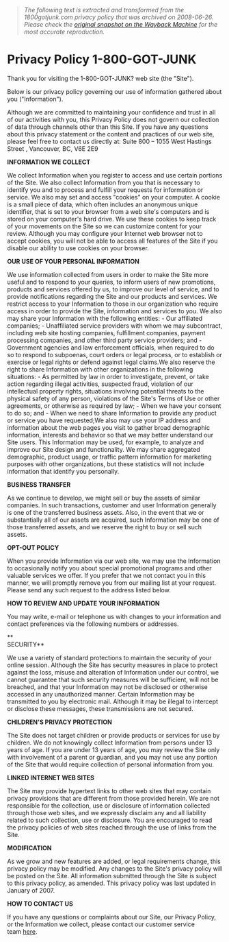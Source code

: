 > *The following text is extracted and transformed from the 1800gotjunk.com privacy policy that was archived on 2008-06-26. Please check the [original snapshot on the Wayback Machine](https://web.archive.org/web/20080626200004id_/http%3A//www.1800gotjunk.com/us_en/footer/privacy_policy.aspx) for the most accurate reproduction.*

# Privacy Policy 1-800-GOT-JUNK

Thank you for visiting the 1-800-GOT-JUNK? web site (the "Site"). 

Below is our privacy policy governing our use of information gathered about you ("Information"). 

Although we are committed to maintaining your confidence and trust in all of our activities with you, this Privacy Policy does not govern our collection of data through channels other than this Site. If you have any questions about this privacy statement or the content and practices of our web site, please feel free to contact us directly at: Suite 800 – 1055 West Hastings Street , Vancouver, BC, V6E 2E9 

**INFORMATION WE COLLECT**

We collect Information when you register to access and use certain portions of the Site. We also collect Information from you that is necessary to identify you and to process and fulfill your requests for information or service. We also may set and access "cookies" on your computer. A cookie is a small piece of data, which often includes an anonymous unique identifier, that is set to your browser from a web site's computers and is stored on your computer's hard drive. We use these cookies to keep track of your movements on the Site so we can customize content for your review. Although you may configure your Internet web browser not to accept cookies, you will not be able to access all features of the Site if you disable our ability to use cookies on your browser. 

**OUR USE OF YOUR PERSONAL INFORMATION**

We use information collected from users in order to make the Site more useful and to respond to your queries, to inform users of new promotions, products and services offered by us, to improve our level of service, and to provide notifications regarding the Site and our products and services. We restrict access to your Information to those in our organization who require access in order to provide the Site, information and services to you. We also may share your Information with the following entities: - Our affiliated companies; - Unaffiliated service providers with whom we may subcontract, including web site hosting companies, fulfillment companies, payment processing companies, and other third party service providers; and - Government agencies and law enforcement officials, when required to do so to respond to subpoenas, court orders or legal process, or to establish or exercise or legal rights or defend against legal claims.We also reserve the right to share Information with other organizations in the following situations: - As permitted by law in order to investigate, prevent, or take action regarding illegal activities, suspected fraud, violation of our intellectual property rights, situations involving potential threats to the physical safety of any person, violations of the Site's Terms of Use or other agreements, or otherwise as required by law; - When we have your consent to do so; and - When we need to share Information to provide any product or service you have requested;We also may use your IP address and information about the web pages you visit to gather broad demographic information, interests and behavior so that we may better understand our Site users. This Information may be used, for example, to analyze and improve our Site design and functionality. We may share aggregated demographic, product usage, or traffic pattern information for marketing purposes with other organizations, but these statistics will not include information that identify you personally. 

**BUSINESS TRANSFER**

As we continue to develop, we might sell or buy the assets of similar companies. In such transactions, customer and user Information generally is one of the transferred business assets. Also, in the event that we or substantially all of our assets are acquired, such Information may be one of those transferred assets, and we reserve the right to buy or sell such assets. 

**OPT-OUT POLICY**

When you provide Information via our web site, we may use the Information to occasionally notify you about special promotional programs and other valuable services we offer. If you prefer that we not contact you in this manner, we will promptly remove you from our mailing list at your request. Please send any such request to the address listed below. 

**HOW TO REVIEW AND UPDATE YOUR INFORMATION**

You may write, e-mail or telephone us with changes to your information and contact preferences via the following numbers or addresses. 

**  
SECURITY**

We use a variety of standard protections to maintain the security of your online session. Although the Site has security measures in place to protect against the loss, misuse and alteration of Information under our control, we cannot guarantee that such security measures will be sufficient, will not be breached, and that your Information may not be disclosed or otherwise accessed in any unauthorized manner. Certain Information may be transmitted to you by electronic mail. Although it may be illegal to intercept or disclose these messages, these transmissions are not secured. 

**CHILDREN'S PRIVACY PROTECTION**

The Site does not target children or provide products or services for use by children. We do not knowingly collect Information from persons under 13 years of age. If you are under 13 years of age, you may review the Site only with involvement of a parent or guardian, and you may not use any portion of the Site that would require collection of personal information from you. 

**LINKED INTERNET WEB SITES**

The Site may provide hypertext links to other web sites that may contain privacy provisions that are different from those provided herein. We are not responsible for the collection, use or disclosure of information collected through those web sites, and we expressly disclaim any and all liability related to such collection, use or disclosure. You are encouraged to read the privacy policies of web sites reached through the use of links from the Site. 

**MODIFICATION**

As we grow and new features are added, or legal requirements change, this privacy policy may be modified. Any changes to the Site's privacy policy will be posted on the Site. All information submitted through the Site is subject to this privacy policy, as amended. This privacy policy was last updated in January of 2007. 

**HOW TO CONTACT US**

If you have any questions or complaints about our Site, our Privacy Policy, or the Information we collect, please contact our customer service team [here](https://web.archive.org/us_en/about/forms/contact_us.aspx?topic=customerservice).
